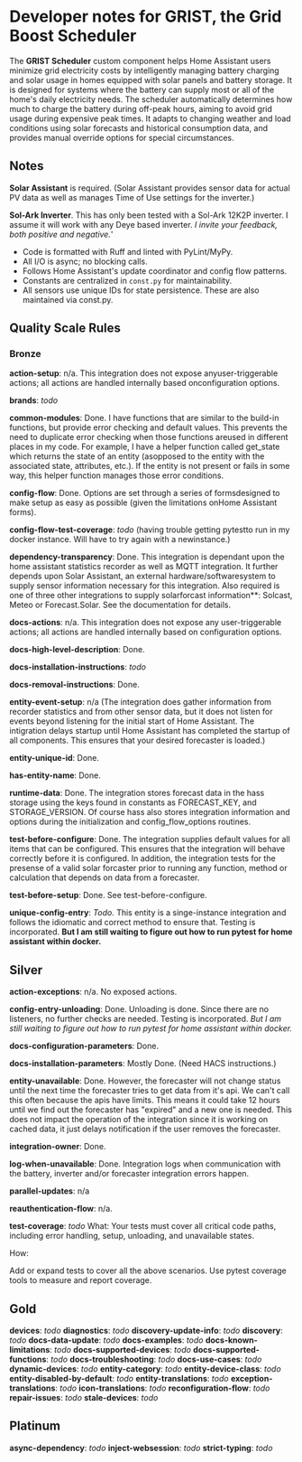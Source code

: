 # Developer notes for GRIST, the Grid Boost Scheduler

The **GRIST Scheduler** custom component helps Home Assistant users minimize grid electricity costs by intelligently managing battery charging and solar usage in homes equipped with solar panels and battery storage. It is designed for systems where the battery can supply most or all of the home's daily electricity needs. The scheduler automatically determines how much to charge the battery during off-peak hours, aiming to avoid grid usage during expensive peak times. It adapts to changing weather and load conditions using solar forecasts and historical consumption data, and provides manual override options for special circumstances.

## Notes

  **Solar Assistant** is required. (Solar Assistant provides sensor data for actual PV data as well as manages Time of Use settings for the inverter.)

  **Sol-Ark Inverter**. This has only been tested with a Sol-Ark 12K2P inverter. I assume it will work with any Deye based inverter. *I invite your feedback, both positive and negative.*'
  
- Code is formatted with Ruff and linted with PyLint/MyPy.
- All I/O is async; no blocking calls.
- Follows Home Assistant's update coordinator and config flow patterns.
- Constants are centralized in `const.py` for maintainability.
- All sensors use unique IDs for state persistence. These are also maintained via const.py.

## Quality Scale Rules

### Bronze

**action-setup**: n/a. This integration does not expose anyuser-triggerable actions; all actions are handled internally based onconfiguration options.

**brands**: *todo*

**common-modules**: Done. I have functions that are similar to the build-in functions, but provide error checking and default values. This prevents the need to duplicate error checking when those functions areused in different places in my code. For example, I have a helper function called get_state which returns the state of an entity (asopposed to the entity with the associated state, attributes, etc.). If the entity is not present or fails in some way, this helper function manages those error conditions.

**config-flow**: Done. Options are set through a series of formsdesigned to make setup as easy as possible (given the limitations onHome Assistant forms).

**config-flow-test-coverage**: *todo* (having trouble getting pytestto run in my docker instance. Will have to try again with a newinstance.)

**dependency-transparency**: Done. This integration is dependant upon the home assistant statistics recorder as well as MQTT integration. It further depends upon Solar Assistant, an external hardware/softwaresystem to supply sensor information necessary for this integration. Also required is one of three other integrations to supply solarforcast information**: Solcast, Meteo or Forecast.Solar. See the documentation for details.

**docs-actions**: n/a. This integration does not expose any user-triggerable actions; all actions are handled internally based on configuration options.

**docs-high-level-description**: Done.

**docs-installation-instructions**: *todo*

**docs-removal-instructions**: Done.

**entity-event-setup**: n/a (The integration does gather information from recorder statistics and from other sensor data, but it does not listen for events beyond listening for the initial start of Home Assistant. The intigration delays startup until Home Assistant has completed the startup of all components. This ensures that your desired forecaster is loaded.)

**entity-unique-id**: Done.

**has-entity-name**: Done.

**runtime-data**: Done. The integration stores forecast data in the hass storage using the keys found in constants as FORECAST_KEY, and STORAGE_VERSION. Of course hass also stores integration information and options during the initialization and config_flow_options routines.

**test-before-configure**: Done. The integration supplies default values for all items that can be configured. This ensures that the integration will behave correctly before it is configured. In addition, the integration tests for the presense of a valid solar forcaster prior to running any function, method or calculation that depends on data from a forecaster.

**test-before-setup**: Done. See test-before-configure.

**unique-config-entry**: *Todo.* This entity is a singe-instance integration and follows the idiomatic and correct method to ensure that. Testing is incorporated. **But I am still waiting to figure out how to run pytest for home assistant within docker.**

## Silver

**action-exceptions**: n/a. No exposed actions.

**config-entry-unloading**: Done. Unloading is done. Since there are no listeners, no further checks are needed. Testing is incorporated. *But I am still waiting to figure out how to run pytest for home assistant within docker.*

**docs-configuration-parameters**: Done.

**docs-installation-parameters**: Mostly Done. (Need HACS instructions.)

**entity-unavailable**: Done.  However, the forecaster will not change status until the next time the forecaster tries to get data from it's api. We can't call this often because the apis have limits. This means it could take 12 hours until we find out the forecaster has "expired" and a new one is needed. This does not impact the operation of the integration since it is working on cached data, it just delays notification if the user removes the forecaster.

**integration-owner**: Done.

**log-when-unavailable**: Done. Integration logs when communication with the battery, inverter and/or forecaster integration errors happen.

**parallel-updates**: n/a

**reauthentication-flow**: n/a.

**test-coverage**: *todo*
What:
Your tests must cover all critical code paths, including error handling, setup, unloading, and unavailable states.

How:

Add or expand tests to cover all the above scenarios.
Use pytest coverage tools to measure and report coverage.

## Gold

**devices**: *todo*
**diagnostics**: *todo*
**discovery-update-info**: *todo*
**discovery**: *todo*
**docs-data-update**: *todo*
**docs-examples**: *todo*
**docs-known-limitations**: *todo*
**docs-supported-devices**: *todo*
**docs-supported-functions**: *todo*
**docs-troubleshooting**: *todo*
**docs-use-cases**: *todo*
**dynamic-devices**: *todo*
**entity-category**: *todo*
**entity-device-class**: *todo*
**entity-disabled-by-default**: *todo*
**entity-translations**: *todo*
**exception-translations**: *todo*
**icon-translations**: *todo*
**reconfiguration-flow**: *todo*
**repair-issues**: *todo*
**stale-devices**: *todo*

## Platinum

**async-dependency**: *todo*
**inject-websession**: *todo*
**strict-typing**: *todo*
